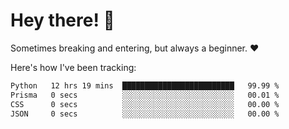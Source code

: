 # Hey there! 👋
Sometimes breaking and entering, but always a beginner. ❤️

Here's how I've been tracking:
<!--START_SECTION:waka-->

```txt
Python   12 hrs 19 mins  █████████████████████████   99.99 %
Prisma   0 secs          ░░░░░░░░░░░░░░░░░░░░░░░░░   00.01 %
CSS      0 secs          ░░░░░░░░░░░░░░░░░░░░░░░░░   00.00 %
JSON     0 secs          ░░░░░░░░░░░░░░░░░░░░░░░░░   00.00 %
```

<!--END_SECTION:waka-->
